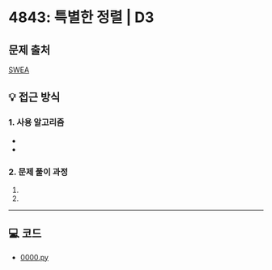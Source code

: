 # 4843: 특별한 정렬 | D3

## 문제 출처
[SWEA](https://swexpertacademy.com/main/code/problem/problemDetail.do?contestProbId=AWTLeicaqHcDFAVT&categoryId=AWTLeicaqHcDFAVT&categoryType=CODE)

## 💡 접근 방식

### 1. 사용 알고리즘
* 
* 

### 2. 문제 풀이 과정
1.  
2. 

---

## 💻 코드
* [0000.py](0000.py)